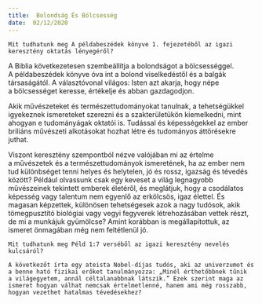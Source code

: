 ```yaml
---
title:  Bolondság És Bölcsesség
date:  02/12/2020
---
```


`Mit tudhatunk meg A példabeszédek könyve 1. fejezetéből az igazi keresztény oktatás lényegéről?`

A Biblia következetesen szembeállítja a bolondságot a bölcsességgel. A példabeszédek könyve óva int a bolond viselkedéstől és a balgák társaságától. A választóvonal világos: Isten azt akarja, hogy népe a bölcsességet keresse, értékelje és abban gazdagodjon.

Akik művészeteket és természettudományokat tanulnak, a tehetségükkel igyekeznek ismereteket szerezni és a szakterületükön kiemelkedni, mint ahogyan e tudományágak oktatói is. Tudással és képességekkel az ember briliáns művészeti alkotásokat hozhat létre és tudományos áttörésekre juthat.

Viszont keresztény szempontból nézve valójában mi az értelme a művészetek és a természettudományok ismeretének, ha az ember nem tud különbséget tenni helyes és helytelen, jó és rossz, igazság és tévedés között? Például olvassunk csak egy keveset a világ legnagyobb művészeinek tekintett emberek életéről, és meglátjuk, hogy a csodálatos képesség vagy talentum nem egyenlő az erkölcsös, igaz élettel. És magasan képzettek, különösen tehetségesek azok a nagy tudósok, akik tömegpusztító biológiai vagy vegyi fegyverek létrehozásában vettek részt, de mi a munkájuk gyümölcse? Amint korábban is megállapítottuk, az ismeret önmagában még nem feltétlenül jó.

`Mit tudhatunk meg Péld 1:7 verséből az igazi keresztény nevelés kulcsáról?`

`A következőt írta egy ateista Nobel-díjas tudós, aki az univerzumot és a benne ható fizikai erőket tanulmányozza: „Minél érthetőbbnek tűnik a világegyetem, annál céltalanabbnak látszik.” Ezek szerint maga az ismeret hogyan válhat nemcsak értelmetlenné, hanem ami még rosszabb, hogyan vezethet hatalmas tévedésekhez?`